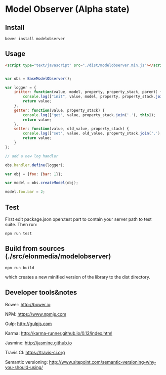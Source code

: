 # Model Observer (Alpha state)

## Install

	bower install modelobserver

## Usage

```html
<script type="text/javascript" src="./dist/modelobserver.min.js"></script>
```

```js

var obs = BaseModelObserver();

var logger = {
    initter: function(value, model, property, property_stack, parent) {
        console.log(["init", value, model, property, property_stack.join('.'), parent]);
        return value;
    },
    getter: function(value, property_stack) {
        console.log(["get", value, property_stack.join('.'), this]);
        return value;
    },
    setter: function(value, old_value, property_stack) {
        console.log(["set", value, old_value, property_stack.join('.'), this]);
        return value;
    }
};

// add a new log handler

obs.handler.define(logger);

var obj = {foo: {bar: 1}};

var model = obs.createModel(obj);

model.foo.bar = 2;


```

## Test

First edit package.json open:test part to contain your server path to test suite. Then run:

	npm run test

## Build from sources (./src/elonmedia/modelobserver)

	npm run build

which creates a new minified version of the library to the dist directory.

## Developer tools&notes

Bower: http://bower.io

NPM: https://www.npmjs.com

Gulp: http://gulpjs.com

Karma: http://karma-runner.github.io/0.12/index.html

Jasmine: http://jasmine.github.io

Travis CI: https://travis-ci.org

Semantic versioning: http://www.sitepoint.com/semantic-versioning-why-you-should-using/
